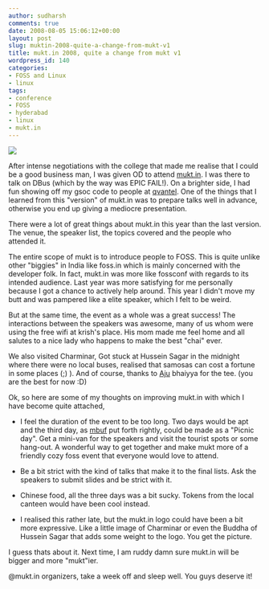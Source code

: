 ```yaml
---
author: sudharsh
comments: true
date: 2008-08-05 15:06:12+00:00
layout: post
slug: muktin-2008-quite-a-change-from-mukt-v1
title: mukt.in 2008, quite a change from mukt v1
wordpress_id: 140
categories:
- FOSS and Linux
- linux
tags:
- conference
- FOSS
- hyderabad
- linux
- mukt.in
---
```


[![](http://sudharsh.files.wordpress.com/2008/08/image000.jpg?w=128)](http://sudharsh.files.wordpress.com/2008/08/image000.jpg)

After intense negotiations with the college that made me realise that I could be a good business man, I was given OD to attend [mukt.in](http://mukt.in). I was there to talk on DBus (which by the way was EPIC FAIL!). On a brighter side, I had fun showing off my gsoc code to people at [qvantel](http://www.qvantel.com/open.html). One of the things that I learned from this "version" of mukt.in was to prepare talks well in advance, otherwise you end up giving a mediocre presentation.

There were a lot of great things about mukt.in this year than the last version. The venue, the speaker list, the topics covered and the people who attended it.

The entire scope of mukt is to introduce people to FOSS. This is quite unlike other "biggies" in India like foss.in which is mainly concerned with the developer folk. In fact, mukt.in was more like fossconf with regards to its intended audience. Last year was more satisfying for me personally because I got a chance to actively help around. This year I didn't move my butt and was pampered like a elite speaker, which I felt to be weird.

But at the same time, the event as a whole was a great success! The interactions between the speakers was awesome, many of us whom were using the free wifi at krish's place. His mom made me feel home and all salutes to a nice lady who happens to make the best "chai" ever.

We also visited Charminar, Got stuck at Hussein Sagar in the midnight where there were no local buses, realised that samosas can cost a fortune in some places (;) ). And of course, thanks to [Aju](http://www.ajuonline.net/blog2) bhaiyya for the tee. (you are the best for now :D)

Ok, so here are some of my thoughts on improving mukt.in with which I have become quite attached,



	
  * I feel the duration of the event to be too long. Two days would be apt and the third day, as [mbuf](http://shakthimaan.com/) put forth rightly, could be made as a "Picnic day". Get a mini-van for the speakers and visit the tourist spots or some hang-out. A wonderful way to get together and make mukt more of a friendly cozy foss event that everyone would love to attend.

	
  * Be a bit strict with the kind of talks that make it to the final lists. Ask the speakers to submit slides and be strict with it.

	
  * Chinese food, all the three days was a bit sucky. Tokens from the local canteen would have been cool instead.

	
  * I realised this rather late, but the mukt.in logo could have been a bit more expressive. Like a little image of Charminar or even the Buddha of Hussein Sagar that adds some weight to the logo. You get the picture.


I guess thats about it. Next time, I am ruddy damn sure mukt.in will be bigger and more "mukt"ier.

@mukt.in organizers, take a week off and sleep well. You guys deserve it!
